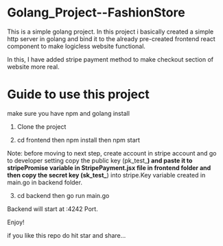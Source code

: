 # Golang_Project--FashionStore

This is a simple golang project.
In this project i basically created a simple http server in golang and bind it to the already pre-created frontend react component to make logicless website functional.

In this, I have added stripe payment method to make checkout section of website more real.

# Guide to use this project 
make sure you have npm and golang install

1. Clone the project

2. cd frontend then 
   npm install then
   npm start

Note: before moving to next step, create account in stripe account and go to developer setting copy the public key (pk_test_****) and paste it to stripePromise variable in StripePayment.jsx file in frontend folder and then copy the secret key (sk_test_****) into stripe.Key variable created in main.go in backend folder.

3. cd backend then
   go run main.go

Backend will start at :4242 Port.

Enjoy! 

if you like this repo do hit star and share...
